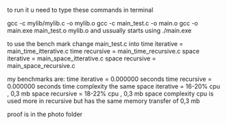 to run it u need to type these commands in terminal

gcc -c mylib/mylib.c -o mylib.o
gcc -c main_test.c -o main.o
gcc -o main.exe main_test.o mylib.o
and ussually starts using ./main.exe

to use the bench mark change main_test.c into 
time iterative = main_time_itterative.c
time recursive = main_time_recursive.c
space iterative = main_space_itterative.c
space recursive = main_space_recursive.c

my benchmarks are:
time iterative = 0.000000 seconds
time recursive = 0.000000 seconds
time complexity the same
space iterative = 16-20% cpu , 0,3 mb
space recursive = 18-22% cpu , 0,3 mb
space complexity cpu is used more in recursive but has the same memory transfer of 0,3 mb

proof is in the photo folder